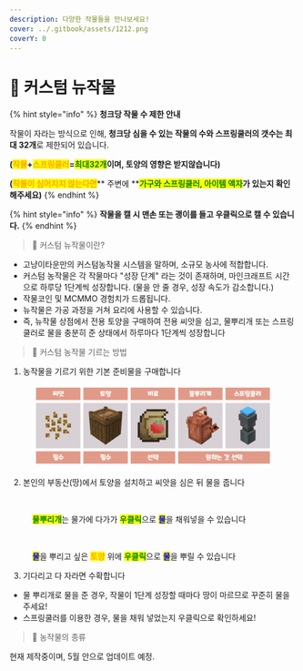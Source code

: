 ```yaml
---
description: 다양한 작물들을 만나보세요!
cover: ../.gitbook/assets/1212.png
coverY: 0
---
```


# 🍅 커스텀 뉴작물

{% hint style="info" %}
**청크당 작물 수 제한 안내**

작물이 자라는 방식으로 인해, **청크당 심을 수 있는 작물의 수와 스프링쿨러의 갯수는 최대 32개**로 제한되어 있습니다.

**(**<mark style="color:orange;">**작물**</mark>**+**<mark style="color:orange;">**스프링쿨러**</mark>**=**<mark style="color:green;">**최대32개**</mark>**이며, 토양의 영향은 받지않습니다)**

**(**<mark style="color:orange;">**작물이 심어지지 않는다면**</mark>** 주변에 **<mark style="color:green;">**가구와 스프링쿨러, 아이템 액자**</mark>**가 있는지 확인해주세요)**
{% endhint %}

{% hint style="info" %}
**작물을 캘 시 맨손 또는 괭이를 들고 우클릭으로 캘 수 있습니다.**
{% endhint %}

> 🍅 커스텀 뉴작물이란?

* 고냥이타운만의 커스텀농작물 시스템을 말하며, 소규모 농사에 적합합니다.
* 커스텀 농작물은 각 작물마다 "성장 단계" 라는 것이 존재하며, 마인크래프트 시간으로 하루당 1단계씩 성장합니다. (물을 안 줄 경우, 성장 속도가 감소합니다.)
* 작물코인 및 MCMMO 경험치가 드롭됩니다.
* 뉴작물은 가공 과정을 거쳐 요리에 사용할 수 있습니다.
* 즉, 뉴작물 상점에서 전용 토양을 구매하여 전용 씨앗을 심고, 물뿌리개 또는 스프링쿨러로 물을 충분히 준 상태에서 하루마다 1단계씩 성장합니다

> 🌱 커스텀 농작물 기르는 방법

1. 농작물을 기르기 위한 기본 준비물을 구매합니다

<figure><img src="../.gitbook/assets/필수.png" alt=""><figcaption></figcaption></figure>

2. 본인의 부동산(땅)에서 토양을 설치하고 씨앗을 심은 뒤 물을 줍니다

<figure><img src="../.gitbook/assets/31313.gif" alt=""><figcaption><p><mark style="color:green;"><strong>물뿌리개</strong></mark>는 물가에 다가가 <mark style="color:green;"><strong>우클릭</strong></mark>으로 <mark style="color:blue;"><strong>물</strong></mark>을 채워넣을 수 있습니다</p></figcaption></figure>

<figure><img src="../.gitbook/assets/물뿌리개2.gif" alt=""><figcaption><p><mark style="color:blue;"><strong>물</strong></mark>을 뿌리고 싶은 <mark style="color:orange;"><strong>토양</strong></mark> 위에 <mark style="color:green;"><strong>우클릭</strong></mark>으로 <mark style="color:blue;"><strong>물</strong></mark>을 뿌릴 수 있습니다</p></figcaption></figure>

3. 기다리고 다 자라면 수확합니다

* 물 뿌리개로 물을 준 경우, 작물이 1단계 성장할 때마다 땅이 마르므로 꾸준히 물을 주세요!
* 스프링쿨러를 이용한 경우, 물을 채워 넣었는지 우클릭으로 확인하세요!

> 🍇 농작물의 종류

현재 제작중이며, 5월 안으로 업데이트 예정.
